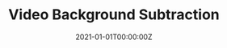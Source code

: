---
title: Video Background Subtraction
summary: A fast video background subtraction that generates mask of moving foreground objects for surveillance videos using Kernel Density Estimation and thresholding

tags:
  - Statistics
date: '2021-01-01T00:00:00Z'

# Optional external URL for project (replaces project detail page).
external_link: 'https://rishidarkdevil.github.io/Background-Subtraction-KDE/Background-Separation.html'

image:
  caption: Photo by rawpixel on Unsplash
  focal_point: Smart

links:
  - icon: medium
    icon_pack: fab
    name: Blog
    url: https://medium.com/@rishidarkdevil/kernel-density-estimation-a-gentle-introduction-to-non-parametric-statistics-6a5259d26eff
url_code: 'https://github.com/RishiDarkDevil/Background-Subtraction-KDE'
url_pdf: ''
url_slides: ''
url_video: ''

# Slides (optional).
#   Associate this project with Markdown slides.
#   Simply enter your slide deck's filename without extension.
#   E.g. `slides = "example-slides"` references `content/slides/example-slides.md`.
#   Otherwise, set `slides = ""`.
# slides: example
---